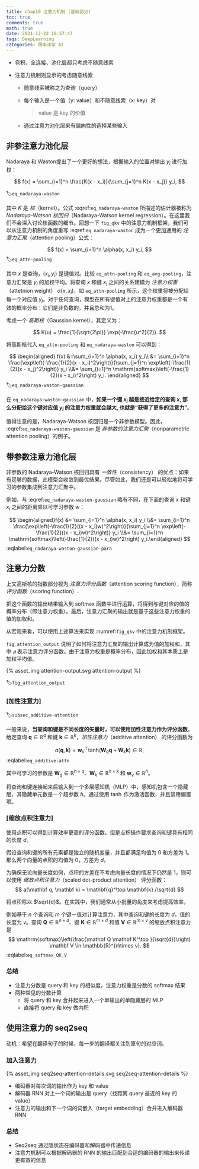```yaml
---
title: chap10 注意力机制 (基础部分)
toc: true
comments: true
math: true
date: 2021-12-22 19:57:47
tags: DeepLearning
categories: 跟李沐学 AI
---
```




- 卷积、全连接、池化层都只考虑不随意线索

- 注意力机制则显示的考虑随意线索

  - 随意线索被称之为查询（query）

  - 每个输入是一个值（y: value）和不随意线索（x: key）对

    > value 是 key 的价值

  - 通过注意力池化层来有偏向性的选择某些输入

<!--more-->

## 非参注意力池化层

Nadaraya  和 Waston提出了一个更好的想法，根据输入的位置对输出 $y_i$ 进行加权：

$$
f(x) = \sum_{i=1}^n \frac{K(x - x_i)}{\sum_{j=1}^n K(x - x_j)} y_i,
$$


:label:`eq_nadaraya-waston`

其中 $K$ 是 *核*（kernel）。公式 :eqref:`eq_nadaraya-waston` 所描述的估计器被称为 *Nadaraya-Watson 核回归*（Nadaraya-Watson kernel regression）。在这里我们不会深入讨论核函数的细节。回想一下 `fig_qkv` 中的注意力机制框架，我们可以从注意力机制的角度重写 :eqref:`eq_nadaraya-waston` 成为一个更加通用的 *注意力汇聚*（attention pooling）公式：

$$
f(x) = \sum_{i=1}^n \alpha(x, x_i) y_i,
$$
:label:`eq_attn-pooling`

其中 $x$ 是查询，$(x_i, y_i)$ 是键值对。比较 `eq_attn-pooling` 和 `eq_avg-pooling`，注意力汇聚是 $y_i$ 的加权平均。将查询 $x$ 和键 $x_i$ 之间的关系建模为 *注意力权重*（attetnion weight） $\alpha(x, x_i)$，如 `eq_attn-pooling` 所示，这个权重将被分配给每一个对应值 $y_i$。对于任何查询，模型在所有键值对上的注意力权重都是一个有效的概率分布：它们是非负数的，并且总和为1。

考虑一个 *高斯核*（Gaussian kernel），其定义为：

$$
K(u) = \frac{1}{\sqrt{2\pi}} \exp(-\frac{u^2}{2}).
$$

将高斯核代入 `eq_attn-pooling` 和 `eq_nadaraya-waston` 可以得到：

$$
\begin{aligned} f(x) &=\sum_{i=1}^n \alpha(x, x_i) y_i\\ &= \sum_{i=1}^n \frac{\exp\left(-\frac{1}{2}(x - x_i)^2\right)}{\sum_{j=1}^n \exp\left(-\frac{1}{2}(x - x_j)^2\right)} y_i \\&= \sum_{i=1}^n \mathrm{softmax}\left(-\frac{1}{2}(x - x_i)^2\right) y_i. \end{aligned}
$$
:label:`eq_nadaraya-waston-gaussian`

在 `eq_nadaraya-waston-gaussian` 中，**如果一个键 $x_i$ 越是接近给定的查询 $x$, 那么分配给这个键对应值 $y_i$ 的注意力权重就会越大, 也就是“获得了更多的注意力”**。

值得注意的是，Nadaraya-Watson 核回归是一个非参数模型。因此， :eqref:`eq_nadaraya-waston-gaussian` 是 *非参数的注意力汇聚*（nonparametric attention pooling）的例子。



## 带参数注意力池化层

非参数的 Nadaraya-Watson 核回归具有 *一致性*（consistency） 的优点：如果有足够的数据，此模型会收敛到最优结果。尽管如此，我们还是可以轻松地将可学习的参数集成到注意力汇聚中。

例如，与 :eqref:`eq_nadaraya-waston-gaussian` 略有不同，在下面的查询 $x$ 和键 $x_i$ 之间的距离乘以可学习参数 $w$：

$$
\begin{aligned}f(x) &= \sum_{i=1}^n \alpha(x, x_i) y_i \\&= \sum_{i=1}^n \frac{\exp\left(-\frac{1}{2}((x - x_i)w)^2\right)}{\sum_{j=1}^n \exp\left(-\frac{1}{2}((x - x_i)w)^2\right)} y_i \\&= \sum_{i=1}^n \mathrm{softmax}\left(-\frac{1}{2}((x - x_i)w)^2\right) y_i.\end{aligned}
$$
:eqlabel:`eq_nadaraya-waston-gaussian-para`



## 注意力分数

上文高斯核的指数部分视为 *注意力评分函数*（attention scoring function），简称 *评分函数*（scoring function）.

把这个函数的输出结果输入到 softmax 函数中进行运算，将得到与键对应的值的概率分布（即注意力权重）。最后，注意力汇聚的输出就是基于这些注意力权重的值的加权和。

从宏观来看，可以使用上述算法来实现 :numref:`fig_qkv` 中的注意力机制框架。

`fig_attention_output` 说明了如何将注意力汇聚的输出计算成为值的加权和，其中 *𝑎* 表示注意力评分函数。由于注意力权重是概率分布，因此加权和其本质上是加权平均值。

{% asset_img attention-output.svg attention-output %}

:label:`fig_attention_output` 

### [**加性注意力**]

:label:`subsec_additive-attention`

一般来说，**当查询和键是不同长度的矢量时，可以使用加性注意力作为评分函数**。给定查询 $\mathbf{q} \in \mathbb{R}^q$ 和键 $\mathbf{k} \in \mathbb{R}^k$，*加性注意力*（additive attention） 的评分函数为

$$
a(\mathbf q, \mathbf k) = \mathbf w_v^\top \text{tanh}(\mathbf W_q\mathbf q + \mathbf W_k \mathbf k) \in \mathbb{R},
$$
:eqlabel:`eq_additive-attn`

其中可学习的参数是 $\mathbf W_q\in\mathbb R^{h\times q}$、$\mathbf W_k\in\mathbb R^{h\times k}$ 和 $\mathbf w_v\in\mathbb R^{h}$。

将查询和键连接起来后输入到一个多层感知机（MLP）中，感知机包含一个隐藏层，其隐藏单元数是一个超参数 $h$。通过使用 $\tanh$ 作为激活函数，并且禁用偏置项。

### [**缩放点积注意力**]

使用点积可以得到计算效率更高的评分函数。但是点积操作要求查询和键具有相同的长度 $d$。

假设查询和键的所有元素都是独立的随机变量，并且都满足均值为 $0$ 和方差为 $1$。那么两个向量的点积的均值为 $0$，方差为 $d$。

为确保无论向量长度如何，点积的方差在不考虑向量长度的情况下仍然是 $1$，则可以使用 *缩放点积注意力*（scaled dot-product attention） 评分函数：
$$
a(\mathbf q, \mathbf k) = \mathbf{q}^\top \mathbf{k}  /\sqrt{d}
$$


将点积除以 $\sqrt{d}$。在实践中，我们通常从小批量的角度来考虑提高效率，

例如基于 $n$ 个查询和 $m$ 个键－值对计算注意力，其中查询和键的长度为 $d$，值的长度为 $v$。查询 $\mathbf Q\in\mathbb R^{n\times d}$、键 $\mathbf K\in\mathbb R^{m\times d}$ 和值 $\mathbf V\in\mathbb R^{m\times v}$ 的缩放点积注意力是
$$
 \mathrm{softmax}\left(\frac{\mathbf Q \mathbf K^\top }{\sqrt{d}}\right) \mathbf V \in \mathbb{R}^{n\times v}.
$$
:eqlabel:`eq_softmax_QK_V`

### 总结

- 注意力分数是 query 和 key 的相似度，注意力权重是分数的 softmax 结果
- 两种常见的分数计算
  - 将 query 和 key 合并起来进入一个单输出的单隐藏层的 MLP
  - 直接将 query 和 key 做内积



## 使用注意力的 seq2seq

动机：希望在翻译句子的时候，每一步的翻译都关注到原句的对应词。



### 加入注意力

{% asset_img seq2seq-attention-details.svg seq2seq-attention-details %}

- 编码器对每次词的输出作为 key 和 value
- 解码器 RNN 对上一个词的输出是 query（找距离 query 最近的 key 的 value）
- 注意力的输出和下一个词的词嵌入（target embedding）合并进入解码器 RNN



### 总结

- Seq2seq 通过隐状态在编码器和解码器中传递信息
- 注意力机制可以根据解码器的 RNN 的输出匹配到合适的编码器的输出来传递更有效的信息

